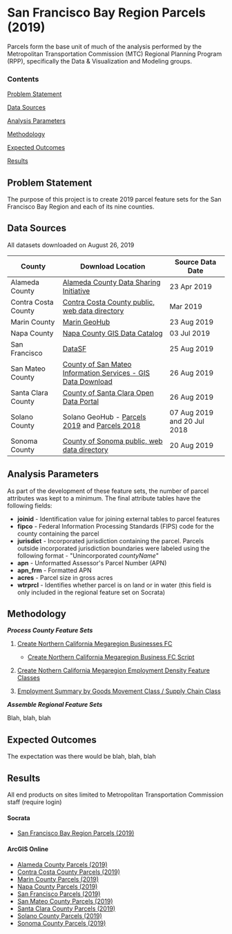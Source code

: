 # San Francisco Bay Region Parcels (2019) 

Parcels form the base unit of much of the analysis performed by the Metropolitan Transportation Commission (MTC) Regional Planning Program (RPP), specifically the Data & Visualization and Modeling groups.


### Contents 

[Problem Statement](#problem-statement)

[Data Sources](#data-sources) 

[Analysis Parameters](#analysis-parameters)

[Methodology](#methodology)

[Expected Outcomes](#expected-outcomes)

[Results](#results) 


## Problem Statement
The purpose of this project is to create 2019 parcel feature sets for the San Francisco Bay Region and each of its nine counties. 


## Data Sources 
All datasets downloaded on August 26, 2019

| County | Download Location | Source Data Date |
| --- | --- | --- |
| Alameda County | [Alameda County Data Sharing Initiative](https://data.acgov.org/Geospatial-Data/Alameda-County-Parcel-Boundaries/2m43-xsic) | 23 Apr 2019 |
| Contra Costa County | [Contra Costa County public, web data directory](https://gis.cccounty.us/Downloads/Assessor/) | Mar 2019 |
| Marin County | [Marin GeoHub](https://gisopendata.marincounty.org/datasets/MarinCounty::parcel) | 23 Aug 2019 |
| Napa County | [Napa County GIS Data Catalog](http://gis.napa.ca.gov/giscatalog/catalog_xml.asp) | 03 Jul 2019 |
| San Francisco | [DataSF](https://data.sfgov.org/Geographic-Locations-and-Boundaries/Parcels-Active-and-Retired/acdm-wktn) | 25 Aug 2019 |
| San Mateo County | [County of San Mateo Information Services - GIS Data Download](https://isd.smcgov.org/gis-data-download) | 26 Aug 2019 |
| Santa Clara County | [County of Santa Clara Open Data Portal](https://data.sccgov.org/Government/Parcels/6p99-rtwk) | 26 Aug 2019 |
| Solano County | Solano GeoHub - [Parcels 2019](http://geohub-doitgis.opendata.arcgis.com/datasets/parcels2018-2) and [Parcels 2018](http://geohub-doitgis.opendata.arcgis.com/datasets/parcels2018) | 07 Aug 2019 and 20 Jul 2018 |
| Sonoma County | [County of Sonoma public, web data directory](https://links.sonoma-county.org/nlhrCoQbqzY/) | 20 Aug 2019 |


## Analysis Parameters

As part of the development of these feature sets, the number of parcel attributes was kept to a minimum. The final attribute tables have the following fields:
  * **joinid** - Identification value for joining external tables to parcel features
  * **fipco** - Federal Information Processing Standards (FIPS) code for the county containing the parcel
  * **jurisdict** - Incorporated jurisdiction containing the parcel. Parcels outside incorporated jurisdiction boundaries were labeled using the following format - "Unincorporated _countyName_"
  * **apn** - Unformatted Assessor's Parcel Number (APN)
  * **apn_frm** - Formatted APN
  * **acres** - Parcel size in gross acres
  * **wtrprcl** - Identifies whether parcel is on land or in water (this field is only included in the regional feature set on Socrata)


## Methodology 

***Process County Feature Sets***
1. [Create Northern California Megaregion Businesses FC](#create-northern-california-megaregion-business-fc)

   - [Create Northern California Megaregion Business FC Script](https://github.com/BayAreaMetro/Spatial-Analysis-Mapping-Projects/blob/master/Regional-Goods-Movement/scripts/Python/Create_Northern_CA_Megaregion_Businesses_2016_FC.py)

2. [Create Nothern California Megaregion Employment Density Feature Classes](#create-northern-claifornia-mega-region-employment-density-feature-classes)
  
3. [Employment Summary by Goods Movement Class / Supply Chain Class](#employment-summary-by-goods-movement-class--supply-chain-class) 


***Assemble Regional Feature Sets***

Blah, blah, blah


## Expected Outcomes
The expectation was there would be blah, blah, blah


## Results 
All end products on sites limited to Metropolitan Transportation Commission staff (require login)

#### Socrata
- [San Francisco Bay Region Parcels (2019)](https://data.bayareametro.gov/Cadastral/Parcels-2019/kah7-2qc6)

#### ArcGIS Online
- [Alameda County Parcels (2019)]()
- [Contra Costa County Parcels (2019)]()
- [Marin County Parcels (2019)]()
- [Napa County Parcels (2019)]()
- [San Francisco Parcels (2019)]()
- [San Mateo County Parcels (2019)]()
- [Santa Clara County Parcels (2019)]()
- [Solano County Parcels (2019)]()
- [Sonoma County Parcels (2019)]()
